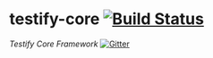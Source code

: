 testify-core  [![Build Status](https://travis-ci.org/testify/testify-core.svg?branch=0.0.x)](https://travis-ci.org/testify/testify-core)
============
*Testify Core Framework*
[![Gitter](https://badges.gitter.im/Join%20Chat.svg)](https://gitter.im/testify/testify-core?utm_source=badge&utm_medium=badge&utm_campaign=pr-badge&utm_content=badge)

